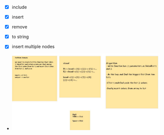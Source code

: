- [x] include
- [x] insert
- [x] remove
- [x] to string
- [x]  insert multiple nodes 



* ![](888.PNG)

